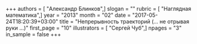 +++
authors = [ "Александр Блинков",]
slogan = ""
rubric = [ "Наглядная математика",]
year = "2013"
month = "02"
date = "2017-05-24T18:20:39+03:00"
title = "Непрерывность траекторий (... не отрывая руки ...)"
first_page = "10"
illustrators = [ "Сергей Чуб",]
npages = "3"
in_sample = false
+++
